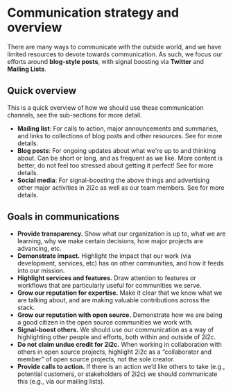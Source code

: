 # Communication strategy and overview

There are many ways to communicate with the outside world, and we have limited resources to devote towards communication.
As such, we focus our efforts around **blog-style posts**, with signal boosting via **Twitter** and **Mailing Lists**.

## Quick overview

This is a quick overview of how we should use these communication channels, see the sub-sections for more detail.

- **Mailing list**: For calls to action, major announcements and summaries, and links to collections of blog posts and other resources. See [](mailinglist:topics) for more details.
- **Blog posts**: For ongoing updates about what we're up to and thinking about. Can be short or long, and as frequent as we like. More content is better, do not feel too stressed about getting it perfect! See [](blog:topics) for more details.
- **Social media**: For signal-boosting the above things and advertising other major activities in 2i2c as well as our team members. See [](socialmedia:topics) for more details.

## Goals in communications

- **Provide transparency.** Show what our organization is up to, what we are learning, why we make certain decisions, how major projects are advancing, etc.
- **Demonstrate impact.** Highlight the impact that our work (via development, services, etc) has on other communities, and how it feeds into our mission.
- **Highlight services and features.** Draw attention to features or workflows that are particularly useful for communities we serve.
- **Grow our reputation for expertise.** Make it clear that we know what we are talking about, and are making valuable contributions across the stack.
- **Grow our reputation with open source.** Demonstrate how we are being a good citizen in the open source communities we work with.
- **Signal-boost others.** We should use our communication as a way of highlighting other people and efforts, both within and outside of 2i2c.
- **Do not claim undue credit for 2i2c.** When working in collaboration with others in open source projects, highlight 2i2c as a “collaborator and member” of open source projects, not the sole creator.
- **Provide calls to action.** If there is an action we’d like others to take (e.g., potential customers, or stakeholders of 2i2c) we should communicate this (e.g., via our mailing lists).
